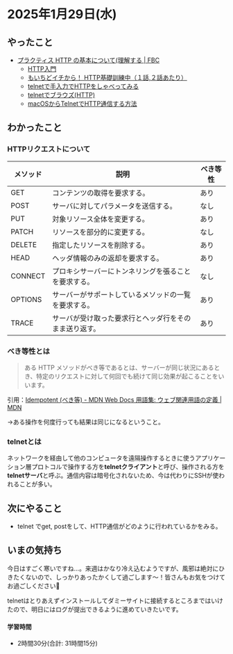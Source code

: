 # 2025年1月29日(水)

## やったこと
- [プラクティス HTTP の基本について(理解する \| FBC](https://bootcamp.fjord.jp/practices/15)
  - [HTTP入門](https://www.tohoho-web.com/ex/http.html)
  - [もいちどイチから！ HTTP基礎訓練中（１話,２話あたり）](https://atmarkit.itmedia.co.jp/fsecurity/index/index_httpbasic.html)
  - [telnetで手入力でHTTPをしゃべってみる](https://www.softel.co.jp/blogs/tech/archives/2630)
  - [telnetでブラウズ(HTTP)](http://ash.jp/net/telnet_http.htm)
  - [macOSからTelnetでHTTP通信する方法](https://weblabo.oscasierra.net/http-telnet-macos/)

## わかったこと
### HTTPリクエストについて

| メソッド | 説明 |べき等性 |
| ---- | ---- |---- |
| GET | コンテンツの取得を要求する。 | あり |
| POST | サーバに対してパラメータを送信する。 | なし |
| PUT | 対象リソース全体を変更する。 | あり |
| PATCH | リソースを部分的に変更する。 |なし|
| DELETE | 指定したリソースを削除する。 | あり |
| HEAD | ヘッダ情報のみの返却を要求する。 | あり |
| CONNECT | プロキシサーバーにトンネリングを張ることを要求する。 |なし|
| OPTIONS | サーバーがサポートしているメソッドの一覧を要求する。 | あり |
| TRACE | サーバが受け取った要求行とヘッダ行をそのまま送り返す。 | あり |

### べき等性とは
> ある HTTP メソッドがべき等であるとは、サーバーが同じ状況にあるとき、特定のリクエストに対して何回でも続けて同じ効果が起こることをいいます。

引用：[Idempotent \(べき等\) \- MDN Web Docs 用語集: ウェブ関連用語の定義 \| MDN](https://developer.mozilla.org/ja/docs/Glossary/Idempotent)

→ある操作を何度行っても結果は同じになるということ。

### telnetとは
ネットワークを経由して他のコンピュータを遠隔操作するときに使うアプリケーション層プロトコルで操作する方を**telnetクライアント**と呼び、操作される方を**telnetサーバ**と呼ぶ。通信内容は暗号化されないため、今は代わりにSSHが使われることが多い。

## 次にやること
- telnet でget, postをして、HTTP通信がどのように行われているかをみる。

## いまの気持ち
今日はすごく寒いですね…。来週はかなり冷え込むようですが、風邪は絶対にひきたくないので、しっかりあったかくして過ごします〜！皆さんもお気をつけてお過ごしください🥲

telnetはとりあえずインストールしてダミーサイトに接続するところまではいけたので、明日にはログが提出できるように進めていきたいです。

#### 学習時間
- 2時間30分(合計: 31時間15分)